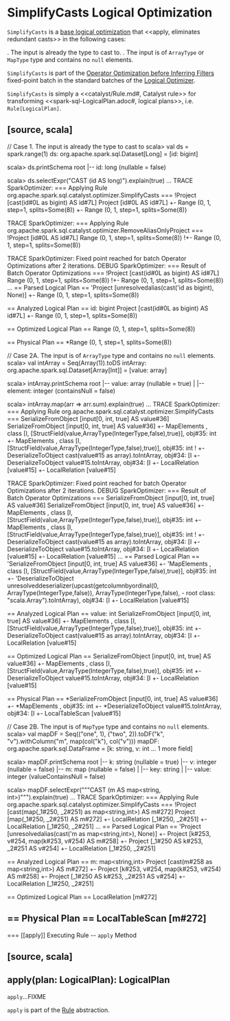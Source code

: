 # SimplifyCasts Logical Optimization

`SimplifyCasts` is a [base logical optimization](../Optimizer.md#batches) that <<apply, eliminates redundant casts>> in the following cases:

. The input is already the type to cast to.
. The input is of `ArrayType` or `MapType` type and contains no `null` elements.

`SimplifyCasts` is part of the [Operator Optimization before Inferring Filters](../Optimizer.md#Operator_Optimization_before_Inferring_Filters) fixed-point batch in the standard batches of the [Logical Optimizer](../Optimizer.md).

`SimplifyCasts` is simply a <<catalyst/Rule.md#, Catalyst rule>> for transforming <<spark-sql-LogicalPlan.adoc#, logical plans>>, i.e. `Rule[LogicalPlan]`.

[source, scala]
----
// Case 1. The input is already the type to cast to
scala> val ds = spark.range(1)
ds: org.apache.spark.sql.Dataset[Long] = [id: bigint]

scala> ds.printSchema
root
 |-- id: long (nullable = false)

scala> ds.selectExpr("CAST (id AS long)").explain(true)
...
TRACE SparkOptimizer:
=== Applying Rule org.apache.spark.sql.catalyst.optimizer.SimplifyCasts ===
!Project [cast(id#0L as bigint) AS id#7L]   Project [id#0L AS id#7L]
 +- Range (0, 1, step=1, splits=Some(8))    +- Range (0, 1, step=1, splits=Some(8))

TRACE SparkOptimizer:
=== Applying Rule org.apache.spark.sql.catalyst.optimizer.RemoveAliasOnlyProject ===
!Project [id#0L AS id#7L]                  Range (0, 1, step=1, splits=Some(8))
!+- Range (0, 1, step=1, splits=Some(8))

TRACE SparkOptimizer: Fixed point reached for batch Operator Optimizations after 2 iterations.
DEBUG SparkOptimizer:
=== Result of Batch Operator Optimizations ===
!Project [cast(id#0L as bigint) AS id#7L]   Range (0, 1, step=1, splits=Some(8))
!+- Range (0, 1, step=1, splits=Some(8))
...
== Parsed Logical Plan ==
'Project [unresolvedalias(cast('id as bigint), None)]
+- Range (0, 1, step=1, splits=Some(8))

== Analyzed Logical Plan ==
id: bigint
Project [cast(id#0L as bigint) AS id#7L]
+- Range (0, 1, step=1, splits=Some(8))

== Optimized Logical Plan ==
Range (0, 1, step=1, splits=Some(8))

== Physical Plan ==
*Range (0, 1, step=1, splits=Some(8))

// Case 2A. The input is of `ArrayType` type and contains no `null` elements.
scala> val intArray = Seq(Array(1)).toDS
intArray: org.apache.spark.sql.Dataset[Array[Int]] = [value: array<int>]

scala> intArray.printSchema
root
 |-- value: array (nullable = true)
 |    |-- element: integer (containsNull = false)

scala> intArray.map(arr => arr.sum).explain(true)
...
TRACE SparkOptimizer:
=== Applying Rule org.apache.spark.sql.catalyst.optimizer.SimplifyCasts ===
 SerializeFromObject [input[0, int, true] AS value#36]                                                       SerializeFromObject [input[0, int, true] AS value#36]
 +- MapElements <function1>, class [I, [StructField(value,ArrayType(IntegerType,false),true)], obj#35: int   +- MapElements <function1>, class [I, [StructField(value,ArrayType(IntegerType,false),true)], obj#35: int
!   +- DeserializeToObject cast(value#15 as array<int>).toIntArray, obj#34: [I                                  +- DeserializeToObject value#15.toIntArray, obj#34: [I
       +- LocalRelation [value#15]                                                                                 +- LocalRelation [value#15]

TRACE SparkOptimizer: Fixed point reached for batch Operator Optimizations after 2 iterations.
DEBUG SparkOptimizer:
=== Result of Batch Operator Optimizations ===
 SerializeFromObject [input[0, int, true] AS value#36]                                                       SerializeFromObject [input[0, int, true] AS value#36]
 +- MapElements <function1>, class [I, [StructField(value,ArrayType(IntegerType,false),true)], obj#35: int   +- MapElements <function1>, class [I, [StructField(value,ArrayType(IntegerType,false),true)], obj#35: int
!   +- DeserializeToObject cast(value#15 as array<int>).toIntArray, obj#34: [I                                  +- DeserializeToObject value#15.toIntArray, obj#34: [I
       +- LocalRelation [value#15]                                                                                 +- LocalRelation [value#15]
...
== Parsed Logical Plan ==
'SerializeFromObject [input[0, int, true] AS value#36]
+- 'MapElements <function1>, class [I, [StructField(value,ArrayType(IntegerType,false),true)], obj#35: int
   +- 'DeserializeToObject unresolveddeserializer(upcast(getcolumnbyordinal(0, ArrayType(IntegerType,false)), ArrayType(IntegerType,false), - root class: "scala.Array").toIntArray), obj#34: [I
      +- LocalRelation [value#15]

== Analyzed Logical Plan ==
value: int
SerializeFromObject [input[0, int, true] AS value#36]
+- MapElements <function1>, class [I, [StructField(value,ArrayType(IntegerType,false),true)], obj#35: int
   +- DeserializeToObject cast(value#15 as array<int>).toIntArray, obj#34: [I
      +- LocalRelation [value#15]

== Optimized Logical Plan ==
SerializeFromObject [input[0, int, true] AS value#36]
+- MapElements <function1>, class [I, [StructField(value,ArrayType(IntegerType,false),true)], obj#35: int
   +- DeserializeToObject value#15.toIntArray, obj#34: [I
      +- LocalRelation [value#15]

== Physical Plan ==
*SerializeFromObject [input[0, int, true] AS value#36]
+- *MapElements <function1>, obj#35: int
   +- *DeserializeToObject value#15.toIntArray, obj#34: [I
      +- LocalTableScan [value#15]

// Case 2B. The input is of `MapType` type and contains no `null` elements.
scala> val mapDF = Seq(("one", 1), ("two", 2)).toDF("k", "v").withColumn("m", map(col("k"), col("v")))
mapDF: org.apache.spark.sql.DataFrame = [k: string, v: int ... 1 more field]

scala> mapDF.printSchema
root
 |-- k: string (nullable = true)
 |-- v: integer (nullable = false)
 |-- m: map (nullable = false)
 |    |-- key: string
 |    |-- value: integer (valueContainsNull = false)

scala> mapDF.selectExpr("""CAST (m AS map<string, int>)""").explain(true)
...
TRACE SparkOptimizer:
=== Applying Rule org.apache.spark.sql.catalyst.optimizer.SimplifyCasts ===
!Project [cast(map(_1#250, _2#251) as map<string,int>) AS m#272]   Project [map(_1#250, _2#251) AS m#272]
 +- LocalRelation [_1#250, _2#251]                                 +- LocalRelation [_1#250, _2#251]
...
== Parsed Logical Plan ==
'Project [unresolvedalias(cast('m as map<string,int>), None)]
+- Project [k#253, v#254, map(k#253, v#254) AS m#258]
   +- Project [_1#250 AS k#253, _2#251 AS v#254]
      +- LocalRelation [_1#250, _2#251]

== Analyzed Logical Plan ==
m: map<string,int>
Project [cast(m#258 as map<string,int>) AS m#272]
+- Project [k#253, v#254, map(k#253, v#254) AS m#258]
   +- Project [_1#250 AS k#253, _2#251 AS v#254]
      +- LocalRelation [_1#250, _2#251]

== Optimized Logical Plan ==
LocalRelation [m#272]

== Physical Plan ==
LocalTableScan [m#272]
----

=== [[apply]] Executing Rule -- `apply` Method

[source, scala]
----
apply(plan: LogicalPlan): LogicalPlan
----

`apply`...FIXME

`apply` is part of the [Rule](../catalyst/Rule.md#apply) abstraction.
